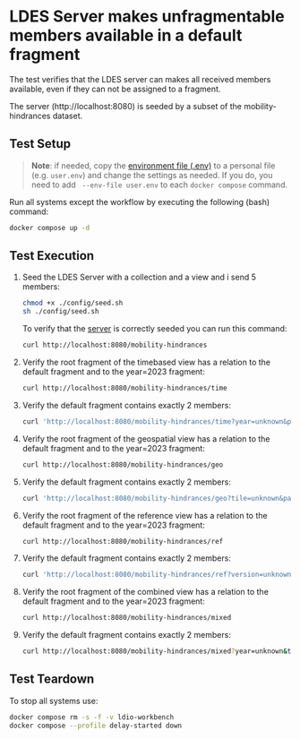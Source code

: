 # LDES Server makes unfragmentable members available in a default fragment
The test verifies that the LDES server can makes all received members available, even if they can not be assigned to a fragment.

The server (http://localhost:8080) is seeded by a subset of the mobility-hindrances dataset.

## Test Setup
> **Note**: if needed, copy the [environment file (.env)](./.env) to a personal file (e.g. `user.env`) and change the settings as needed. If you do, you need to add ` --env-file user.env` to each `docker compose` command.

Run all systems except the workflow by executing the following (bash) command:
```bash
docker compose up -d
```

## Test Execution
1. Seed the LDES Server with a collection and a view and i send 5 members:
    ```bash
   chmod +x ./config/seed.sh
   sh ./config/seed.sh
   ```
    To verify that the [server](http://localhost:8080) is correctly seeded you can run this command: 
    ```bash
    curl http://localhost:8080/mobility-hindrances
    ```

2. Verify the root fragment of the timebased view has a relation to the default fragment and to the year=2023 fragment:
    ```bash
    curl http://localhost:8080/mobility-hindrances/time
    ```

3. Verify the default fragment contains exactly 2 members:
    ```bash
    curl 'http://localhost:8080/mobility-hindrances/time?year=unknown&pageNumber=1'
    ```

4. Verify the root fragment of the geospatial view has a relation to the default fragment and to the year=2023 fragment:
    ```bash
    curl http://localhost:8080/mobility-hindrances/geo
    ```

5. Verify the default fragment contains exactly 2 members:
    ```bash
    curl 'http://localhost:8080/mobility-hindrances/geo?tile=unknown&pageNumber=1'
    ```

6. Verify the root fragment of the reference view has a relation to the default fragment and to the year=2023 fragment:
    ```bash
    curl http://localhost:8080/mobility-hindrances/ref
    ```

7. Verify the default fragment contains exactly 2 members:
    ```bash
    curl 'http://localhost:8080/mobility-hindrances/ref?version=unknown&pageNumber=1'
    ```

8. Verify the root fragment of the combined view has a relation to the default fragment and to the year=2023 fragment:
    ```bash
    curl http://localhost:8080/mobility-hindrances/mixed
    ```

9. Verify the default fragment contains exactly 2 members:
    ```bash
    curl http://localhost:8080/mobility-hindrances/mixed?year=unknown&tile=unknown&version=unknown&pageNumber=1
    ```
   

## Test Teardown
To stop all systems use:
```bash
docker compose rm -s -f -v ldio-workbench
docker compose --profile delay-started down
```
